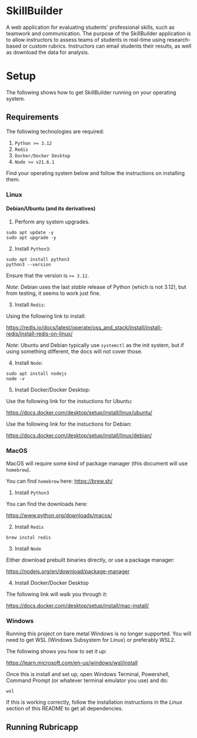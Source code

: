 # SkillBuilder

A web application for evaluating students' professional
skills, such as teamwork and communication. The purpose
of the SkillBuilder application is to allow instructors
to assess teams of students in real-time using
research-based or custom rubrics. Instructors can email
students their results, as well as download the data
for analysis.

# Setup

The following shows how to get SkillBuilder running on your operating system.

## Requirements

The following technologies are required:
1. `Python >= 3.12`
2. `Redis`
3. `Docker/Docker Desktop`
4. `Node >= v21.6.1`

Find your operating system below and follow the instructions
on installing them.

### Linux

#### Debian/Ubuntu (and its derivatives)

1. Perform any system upgrades.

```
sudo apt update -y
sudo apt upgrade -y
```

2. Install `Python3`:
```
sudo apt install python3
python3 --version
```

Ensure that the version is `>= 3.12`.

*Note*: Debian uses the last _stable_ release of Python (which is not 3.12), but
from testing, it seems to work just fine.

3. Install `Redis`:

Using the following link to install:

https://redis.io/docs/latest/operate/oss_and_stack/install/install-redis/install-redis-on-linux/

*Note*: Ubuntu and Debian typically use `systemctl` as the init system, but if using
something different, the docs will not cover those.

4. Install `Node`:

```
sudo apt install nodejs
node -v
```

5. Install Docker/Docker Desktop:

Use the following link for the instuctions for Ubuntu:

https://docs.docker.com/desktop/setup/install/linux/ubuntu/

Use the following link for the instuctions for Debian:

https://docs.docker.com/desktop/setup/install/linux/debian/

### MacOS

MacOS will require some kind of package manager (this document will
use `homebrew`).

You can find `homebrew` here: https://brew.sh/

1. Install `Python3`

You can find the downloads here:

https://www.python.org/downloads/macos/

2. Install `Redis`

```
brew instal redis
```

3. Install `Node`

Either download prebuilt binaries directly, or use a package manager:

https://nodejs.org/en/download/package-manager

4. Install Docker/Docker Desktop

The following link will walk you through it:

https://docs.docker.com/desktop/setup/install/mac-install/

### Windows

Running this project on bare metal Windows is no longer supported.
You will need to get WSL (Windows Subsystem for Linux) or preferably WSL2.

The following shows you how to set it up:

https://learn.microsoft.com/en-us/windows/wsl/install

Once this is install and set up, open Windows Terminal, Powershell, Command Prompt
(or whatever terminal emulator you use) and do:

```
wsl
```

If this is working correctly, follow the installation instructions in the *Linux*
section of this README to get all dependencies.

## Running Rubricapp


